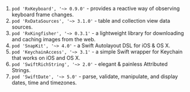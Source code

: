 1. `pod 'RxKeyboard', '~> 0.9.0'` - provides a reactive way of observing keyboard frame changes.
2. `pod 'RxDataSources', '~> 3.1.0'` - table and collection view data sources.
3. `pod 'RxKingfisher', '~> 0.3.1'` - a lightweight library for downloading and caching images from the web.
4. `pod 'SnapKit', '~> 4.0'` - a Swift Autolayout DSL for iOS & OS X.
5. `pod 'KeychainAccess', '~> 3.1'` - a simple Swift wrapper for Keychain that works on iOS and OS X.
6. `pod 'SwiftRichString', '~> 2.0'` - elegant & painless Attributed Strings.
7. `pod 'SwiftDate', '~> 5.0'` - parse, validate, manipulate, and display dates, time and timezones.